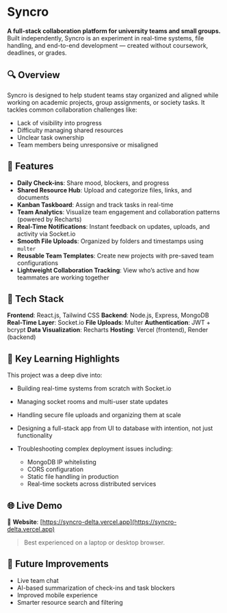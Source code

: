 
# Syncro

**A full-stack collaboration platform for university teams and small groups.**
Built independently, Syncro is an experiment in real-time systems, file handling, and end-to-end development — created without coursework, deadlines, or grades.

## 🔍 Overview

Syncro is designed to help student teams stay organized and aligned while working on academic projects, group assignments, or society tasks.
It tackles common collaboration challenges like:

* Lack of visibility into progress
* Difficulty managing shared resources
* Unclear task ownership
* Team members being unresponsive or misaligned

## 🎯 Features

* **Daily Check-ins**: Share mood, blockers, and progress
* **Shared Resource Hub**: Upload and categorize files, links, and documents
* **Kanban Taskboard**: Assign and track tasks in real-time
* **Team Analytics**: Visualize team engagement and collaboration patterns (powered by Recharts)
* **Real-Time Notifications**: Instant feedback on updates, uploads, and activity via Socket.io
* **Smooth File Uploads**: Organized by folders and timestamps using `multer`
* **Reusable Team Templates**: Create new projects with pre-saved team configurations
* **Lightweight Collaboration Tracking**: View who’s active and how teammates are working together

## 🧪 Tech Stack

**Frontend**: React.js, Tailwind CSS
**Backend**: Node.js, Express, MongoDB
**Real-Time Layer**: Socket.io
**File Uploads**: Multer
**Authentication**: JWT + bcrypt
**Data Visualization**: Recharts
**Hosting**: Vercel (frontend), Render (backend)

## 🧠 Key Learning Highlights

This project was a deep dive into:

* Building real-time systems from scratch with Socket.io
* Managing socket rooms and multi-user state updates
* Handling secure file uploads and organizing them at scale
* Designing a full-stack app from UI to database with intention, not just functionality
* Troubleshooting complex deployment issues including:

  * MongoDB IP whitelisting
  * CORS configuration
  * Static file handling in production
  * Real-time sockets across distributed services

## 🌐 Live Demo

🔗 **Website**: [https://syncro-delta.vercel.app](https://syncro-delta.vercel.app)
> Best experienced on a laptop or desktop browser.

## 📌 Future Improvements


* Live team chat
* AI-based summarization of check-ins and task blockers
* Improved mobile experience
* Smarter resource search and filtering
